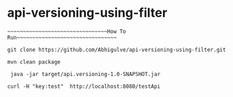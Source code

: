 # api-versioning-using-filter

`~~~~~~~~~~~~~~~~~~~~~~~~~~~~~~~~How To Run~~~~~~~~~~~~~~~~~~~~~~~~~~~~~~~~`

`git clone https://github.com/Abhigulve/api-versioning-using-filter.git`

`mvn clean package`

` java -jar target/api.versioning-1.0-SNAPSHOT.jar`

`curl -H "key:test"  http://localhost:8080/testApi` 
